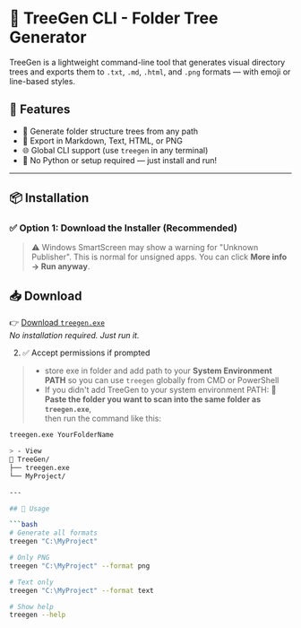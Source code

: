 # 📁 TreeGen CLI - Folder Tree Generator

TreeGen is a lightweight command-line tool that generates visual directory trees and exports them to `.txt`, `.md`, `.html`, and `.png` formats — with emoji or line-based styles.

## 🔧 Features

- 📁 Generate folder structure trees from any path
- 📝 Export in Markdown, Text, HTML, or PNG
- 🌐 Global CLI support (use `treegen` in any terminal)
- 💨 No Python or setup required — just install and run!

---

## 📦 Installation

### ✅ Option 1: Download the Installer (Recommended)

> ⚠️ Windows SmartScreen may show a warning for "Unknown Publisher". This is normal for unsigned apps. You can click **More info → Run anyway**.

## 📥 Download

👉 [Download `treegen.exe`](https://github.com/Adinath-6186/real_treegen/releases/download/v1.0.0/treegen.exe)  
_No installation required. Just run it._

2. ✅ Accept permissions if prompted


> -  store exe in folder and add path to your **System Environment PATH** so you can use `treegen` globally from CMD or PowerShell
> -  If you didn't add TreeGen to your system environment PATH:
   🔁 **Paste the folder you want to scan into the same folder as `treegen.exe`**,  
      then run the command like this:
>    
 ```bash
treegen.exe YourFolderName

> - View
📁 TreeGen/
├── treegen.exe
└── MyProject/

---

## 🚀 Usage

```bash
# Generate all formats
treegen "C:\MyProject"

# Only PNG
treegen "C:\MyProject" --format png

# Text only
treegen "C:\MyProject" --format text

# Show help
treegen --help
